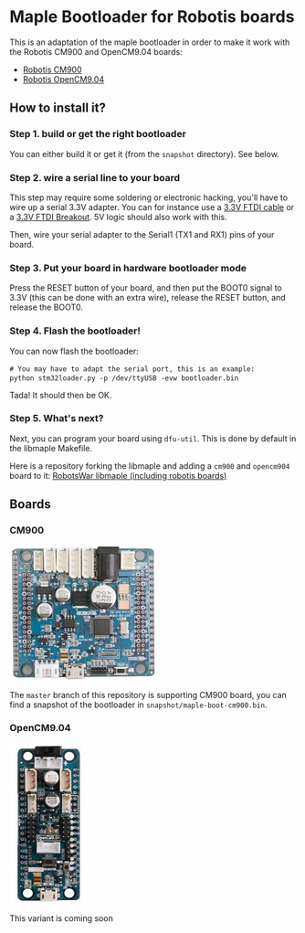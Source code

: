 # Maple Bootloader for Robotis boards

This is an adaptation of the maple bootloader in order to make it work with the
Robotis CM900 and OpenCM9.04 boards:

* [Robotis CM900](http://support.robotis.com/en/product/auxdevice/controller/cm-900_manual.htm)
* [Robotis OpenCM9.04](http://support.robotis.com/en/product/auxdevice/controller/opencm9.04.htm)

## How to install it?

### Step 1. build or get the right bootloader

You can either build it or get it (from the `snapshot` directory). See below.

### Step 2. wire a serial line to your board

This step may require some soldering or electronic hacking, you'll have to wire up a serial 3.3V 
adapter. You can for instance use a [3.3V FTDI cable](http://www.ftdichip.com/Products/Cables/USBTTLSerial.htm)
or a [3.3V FTDI Breakout](https://www.sparkfun.com/products/retired/8772). 5V logic should also
work with this.

Then, wire your serial adapter to the Serial1 (TX1 and RX1) pins of your board.

### Step 3. Put your board in hardware bootloader mode

Press the RESET button of your board, and then put the BOOT0 signal to 3.3V (this can be done
with an extra wire), release the RESET button, and release the BOOT0.

### Step 4. Flash the bootloader!

You can now flash the bootloader:

```
# You may have to adapt the serial port, this is an example:
python stm32loader.py -p /dev/ttyUSB -evw bootloader.bin
```

Tada! It should then be OK.

### Step 5. What's next?

Next, you can program your board using `dfu-util`. This is done by default in the libmaple
Makefile.

Here is a repository forking the libmaple and adding a `cm900` and `opencm904` board to it:
[RobotsWar libmaple (including robotis boards)](https://github.com/RobotsWar/libmaple)

## Boards

### CM900

![CM900](imgs/cm900.jpg)

The `master` branch of this repository is supporting CM900 board, you can find a
snapshot of the bootloader in `snapshot/maple-boot-cm900.bin`.

### OpenCM9.04

![OpenCM9.04](imgs/opencm9.04.jpg)

This variant is coming soon
